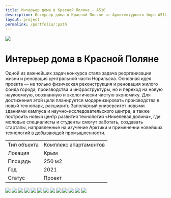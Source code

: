 ```yaml
---
title: Интерьер дома в Красной Поляне - А510
description: Интерьер дома в Красной Поляне от Архитектурного бюро А510.
layout: project
permalink: /portfolio/:path
---
```


<div id="banner">
    <img src="/images/dom-v-krasnoy-polyane/banner.jpg">
    <h1>Интерьер дома в Красной Поляне</h1>
</div>
<main id="main">
    <div id="project-wrapper">
        <p>Одной из важнейших задач конкурса стала задача реорганизации жизни и реновация центральной части Норильска. Основная идея проекта — не только физическая реконструкция и реновация жилого фонда города, производства и инфраструктуры, но и переход на новую наукоемкую, осознанную и экологически чистую экономику. Для достижения этой цели планируется модернизировать производства в новый технопарк, расширить Заполярный университет новыми зданиями кампуса и научно-исследовательского центра, а также построить новый центр развития технологий «Никелевая долина», где молодые специалисты и студенты смогут работать, создавать стартапы, направленные на изучение Арктики и применении новейших технологий в добывающей промышленности.</p>
        <div class="table-wrapper">
            <table>
                <tbody>
                    <tr>
                        <td>Тип объекта</td>
                        <td>Комплекс апартаментов</td>
                    </tr>
                    <tr>
                        <td>Локация</td>
                        <td>Крым</td>
                    </tr>
                    <tr>
                        <td>Площадь</td>
                        <td>250 м2</td>
                    </tr>
                    <tr>
                        <td>Год</td>
                        <td>2021</td>
                    </tr>
                    <tr>
                        <td>Статус</td>
                        <td>Проект</td>
                    </tr>
                </tbody>
            </table>
        </div>
    </div>
    <div id="project-photo">
        <img class="image fit small" src="/images/dom-v-krasnoy-polyane/01.jpg">
        <img class="image fit small" src="/images/dom-v-krasnoy-polyane/02.jpg">
        <img class="image fit big" src="/images/dom-v-krasnoy-polyane/03.jpg">
        <img class="image fit medium" src="/images/dom-v-krasnoy-polyane/04.jpg">
        <img class="image fit small" src="/images/dom-v-krasnoy-polyane/05.jpg">
        <img class="image fit small" src="/images/dom-v-krasnoy-polyane/06.jpg">
        <img class="image fit small" src="/images/dom-v-krasnoy-polyane/07.jpg">
        <img class="image fit small" src="/images/dom-v-krasnoy-polyane/08.jpg">
        <img class="image fit medium" src="/images/dom-v-krasnoy-polyane/09.jpg">
        <img class="image fit small" src="/images/dom-v-krasnoy-polyane/10.jpg">
        <img class="image fit medium" src="/images/dom-v-krasnoy-polyane/11.jpg">
        <img class="image fit small" src="/images/dom-v-krasnoy-polyane/12.jpg">
        <img class="image fit small" src="/images/dom-v-krasnoy-polyane/13.jpg">
    </div>
</main>